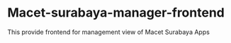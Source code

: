 # Macet-surabaya-manager-frontend

This provide frontend for management view of Macet Surabaya Apps
